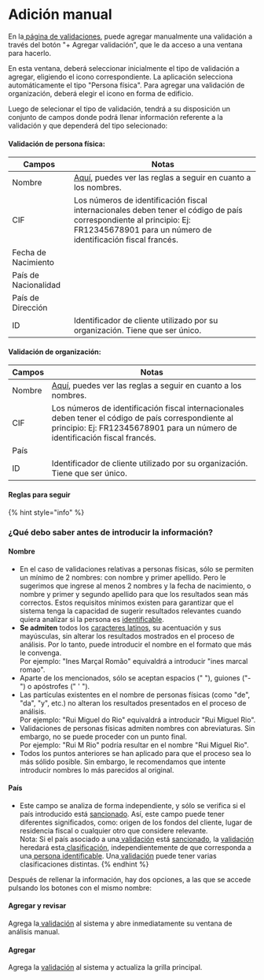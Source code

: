 # Adición manual

En la[ página de validaciones](./), puede agregar manualmente una validación a través del botón "+ Agregar validación", que le da acceso a una ventana para hacerlo.

En esta ventana, deberá seleccionar inicialmente el tipo de validación a agregar, eligiendo el icono correspondiente. La aplicación selecciona automáticamente el tipo "Persona física". Para agregar una validación de organización, deberá elegir el icono en forma de edificio.

Luego de selecionar el tipo de validación, tendrá a su disposición un conjunto de campos donde podrá llenar información referente a la validación y que dependerá del tipo selecionado:

#### Validación de persona física:

| Campos               | Notas                                                                                                                                                                               |
| -------------------- | ----------------------------------------------------------------------------------------------------------------------------------------------------------------------------------- |
| Nombre               | [Aquí](adicao-manual.md#reglas-para-seguir), puedes ver las reglas a seguir en cuanto a los nombres.                                                                                |
| CIF                  | Los números de identificación fiscal internacionales deben tener el código de país correspondiente al principio: Ej: FR12345678901 para un número de identificación fiscal francés. |
| Fecha de Nacimiento  |                                                                                                                                                                                     |
| País de Nacionalidad |                                                                                                                                                                                     |
| País de Dirección    |                                                                                                                                                                                     |
| ID                   | Identificador de cliente utilizado por su organización. Tiene que ser único.                                                                                                        |

#### Validación de organización:

| Campos | Notas                                                                                                                                                                               |
| ------ | ----------------------------------------------------------------------------------------------------------------------------------------------------------------------------------- |
| Nombre | [Aquí](adicao-manual.md#reglas-para-seguir), puedes ver las reglas a seguir en cuanto a los nombres.                                                                                |
| CIF    | Los números de identificación fiscal internacionales deben tener el código de país correspondiente al principio: Ej: FR12345678901 para un número de identificación fiscal francés. |
| País   |                                                                                                                                                                                     |
| ID     | Identificador de cliente utilizado por su organización. Tiene que ser único.                                                                                                        |

#### Reglas para seguir

{% hint style="info" %}
### &#x20;¿Qué debo saber antes de introducir la información?

#### Nombre

* En el caso de validaciones relativas a personas físicas, sólo se permiten un mínimo de 2 nombres: con nombre y primer apellido. Pero le sugerimos que ingrese al menos 2 nombres y la fecha de nacimiento, o nombre y primer y segundo apellido para que los resultados sean más correctos. Estos requisitos mínimos existen para garantizar que el sistema tenga la capacidad de sugerir resultados relevantes cuando quiera analizar si la persona es [identificable](../../glossario/glossario-aplicacao.md#pessoa-identificavel).
* **Se admiten** todos los [caracteres latinos](https://en.wikipedia.org/wiki/ISO/IEC\_8859-1), su acentuación y sus mayúsculas, sin alterar los resultados mostrados en el proceso de análisis. Por lo tanto, puede introducir el nombre en el formato que más le convenga.\
  Por ejemplo: "Ines Marçal Romão" equivaldrá a introducir "ines marcal romao".
* Aparte de los mencionados, sólo se aceptan espacios (" "), guiones ("-") o apóstrofes (" ' ").
* Las partículas existentes en el nombre de personas físicas (como "de", "da", "y", etc.) no alteran los resultados presentados en el proceso de análisis.\
  Por ejemplo: "Rui Miguel do Rio" equivaldrá a introducir "Rui Miguel Rio".
* Validaciones de personas físicas admiten nombres con abreviaturas. Sin embargo, no se puede proceder con un punto final.\
  Por ejemplo: "Rui M Rio" podría resultar en el nombre "Rui Miguel Rio".
* Todos los puntos anteriores se han aplicado para que el proceso sea lo más sólido posible. Sin embargo, le recomendamos que intente introducir nombres lo más parecidos al original.

#### País

* Este campo se analiza de forma independiente, y sólo se verifica si el país introducido está [sancionado](../../glossario/glossario-aplicacao.md#pais-sancionado). Así, este campo puede tener diferentes significados, como: origen de los fondos del cliente, lugar de residencia fiscal o cualquier otro que considere relevante.\
  Nota: Si el país asociado a una[ validación](../../glossario/glossario-aplicacao.md#validacion) está [sancionado](../../glossario/glossario-aplicacao.md#pais-sancionado), la [validación](../../glossario/glossario-aplicacao.md#validacion) heredará esta[ clasificación](../../glossario/glossario-aplicacao.md#validacion), independientemente de que corresponda a una[ persona identificable](../../glossario/glossario-aplicacao.md#persona-identificable). Una[ validación](../../glossario/glossario-aplicacao.md#validacion) puede tener varias clasificaciones distintas.&#x20;
{% endhint %}

Después de rellenar la información, hay dos opciones, a las que se accede pulsando los botones con el mismo nombre:

#### Agregar y revisar

Agrega la[ validación](../../glossario/glossario-aplicacao.md#validacion) al sistema y abre inmediatamente su ventana de análisis manual.

#### Agregar&#x20;

Agrega la [validación](../../glossario/glossario-aplicacao.md#validacion) al sistema y actualiza la grilla principal.

